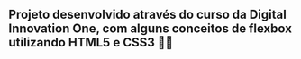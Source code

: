 ## Projeto desenvolvido através do curso da Digital Innovation One, com alguns conceitos de flexbox utilizando HTML5 e CSS3 :man_technologist:



